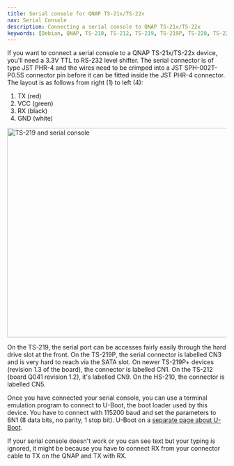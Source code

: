 ```yaml
---
title: Serial console for QNAP TS-21x/TS-22x
nav: Serial Console
description: Connecting a serial console to QNAP TS-21x/TS-22x
keywords: [Debian, QNAP, TS-210, TS-212, TS-219, TS-219P, TS-220, TS-221, serial, console, RS-232, hack]
---
```


If you want to connect a serial console to a QNAP TS-21x/TS-22x device, you'll
need a 3.3V TTL to RS-232 level shifter.  The serial connector is of type
JST PHR-4 and the wires need to be crimped into a JST SPH-002T-P0.5S
connector pin before it can be fitted inside the JST PHR-4 connector.  The
layout is as follows from right (1) to left (4):

<ol>
<li>TX (red)</li>
<li>VCC (green)</li>
<li>RX (black)</li>
<li>GND (white)</li>
</ol>

<img src = "../images/img_0004s.jpg" class="border" alt = "TS-219 and serial console" width="640" height="480" />

On the TS-219, the serial port can be accesses fairly easily through the
hard drive slot at the front.  On the TS-219P, the serial connector is
labelled CN3 and is very hard to reach via the SATA slot.  On newer
TS-219P+ devices (revision 1.3 of the board), the connector is labelled
CN1.  On the TS-212 (board Q041 revision 1.2), it's labelled CN9.  On the
HS-210, the connector is labelled CN5.

Once you have connected your serial console, you can use a terminal
emulation program to connect to U-Boot, the boot loader used by this
device.  You have to connect with 115200 baud and set the parameters to 8N1
(8 data bits, no parity, 1 stop bit).  U-Boot on a <a href =
"../uboot/">separate page about U-Boot</a>.

If your serial console doesn't work or you can see text but your typing is
ignored, it might be because you have to connect RX from your connector
cable to TX on the QNAP and TX with RX.

